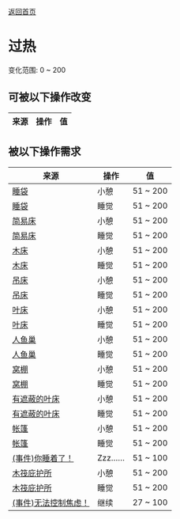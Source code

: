 [返回首页](index.md)  
# 过热  
变化范围: 0 ~ 200  
## 可被以下操作改变  
来源  |  操作  |  值  
----  |  ----  |  ----  
## 被以下操作需求  
来源  |  操作  |  值  
----  |  ----  |  ----  
[睡袋](BedRoll.md)  |  小憩  |  51 ~ 200  
[睡袋](BedRoll.md)  |  睡觉  |  51 ~ 200  
[简易床](BedRustic.md)  |  小憩  |  51 ~ 200  
[简易床](BedRustic.md)  |  睡觉  |  51 ~ 200  
[木床](BedWooden.md)  |  小憩  |  51 ~ 200  
[木床](BedWooden.md)  |  睡觉  |  51 ~ 200  
[吊床](Hammock.md)  |  小憩  |  51 ~ 200  
[吊床](Hammock.md)  |  睡觉  |  51 ~ 200  
[叶床](LeafBed.md)  |  小憩  |  51 ~ 200  
[叶床](LeafBed.md)  |  睡觉  |  51 ~ 200  
[人鱼巢](MermaidNest.md)  |  小憩  |  51 ~ 200  
[人鱼巢](MermaidNest.md)  |  睡觉  |  51 ~ 200  
[窝棚](Shelter.md)  |  小憩  |  51 ~ 200  
[窝棚](Shelter.md)  |  睡觉  |  51 ~ 200  
[有遮蔽的叶床](ShelteredLeafBed.md)  |  小憩  |  51 ~ 200  
[有遮蔽的叶床](ShelteredLeafBed.md)  |  睡觉  |  51 ~ 200  
[帐篷](TentDeployed.md)  |  小憩  |  51 ~ 200  
[帐篷](TentDeployed.md)  |  睡觉  |  51 ~ 200  
[(事件)你睡着了！](Event_FallingAsleep.md)  |  Zzz……  |  51 ~ 100  
[木筏庇护所](RaftShelter.md)  |  小憩  |  51 ~ 200  
[木筏庇护所](RaftShelter.md)  |  睡觉  |  51 ~ 200  
[(事件)无法控制焦虑！](Event_AnxietyAttack.md)  |  继续  |  27 ~ 100  
